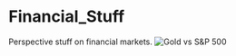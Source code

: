 # Financial_Stuff
Perspective stuff on financial markets. 
![Gold vs S&P 500](https://github.com/Vettejeep/Financial_Stuff/tree/master/img/gld_vs_spy.PNG)  
